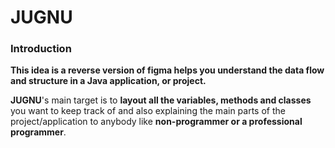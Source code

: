 # JUGNU #

### Introduction

**This idea is a reverse version of figma helps you understand the data flow and structure in a Java application,
or project.**

**JUGNU**'s main target is to **layout all the variables, methods and classes** you want to keep track of and also
explaining the main parts of the project/application to anybody like **non-programmer or a professional programmer**.

